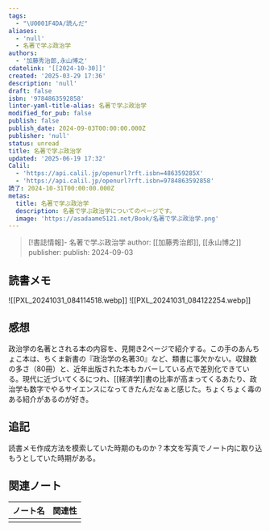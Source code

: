 ```yaml
---
tags:
  - "\U0001F4DA/読んだ"
aliases:
  - 'null'
  - 名著で学ぶ政治学
authors:
  - '加藤秀治郎,永山博之'
cdatelink: '[[2024-10-30]]'
created: '2025-03-29 17:36'
description: 'null'
draft: false
isbn: '9784863592858'
linter-yaml-title-alias: 名著で学ぶ政治学
modified_for_pub: false
publish: false
publish_date: 2024-09-03T00:00:00.000Z
publisher: 'null'
status: unread
title: 名著で学ぶ政治学
updated: '2025-06-19 17:32'
Calil:
  - 'https://api.calil.jp/openurl?rft.isbn=486359285X'
  - 'https://api.calil.jp/openurl?rft.isbn=9784863592858'
読了: 2024-10-31T00:00:00.000Z
metas:
  title: 名著で学ぶ政治学
  description: 名著で学ぶ政治学についてのページです。
  image: 'https://asadaame5121.net/Book/名著で学ぶ政治学.png'
---
```

> [!書誌情報]-
>  名著で学ぶ政治学
>  author: [[加藤秀治郎]], [[永山博之]]
>  publisher: 
>  publish: 2024-09-03 
　
## 読書メモ
![[PXL_20241031_084114518.webp]]
![[PXL_20241031_084122254.webp]]
## 感想
政治学の名著とされる本の内容を、見開き2ページで紹介する。この手のあんちょこ本は、ちくま新書の『政治学の名著30』など、類書に事欠かない。収録数の多さ（80冊）と、近年出版された本もカバーしている点で差別化できている。現代に近づいてくるにつれ、[[経済学]]書の比率が高まってくるあたり、政治学も数字でやるサイエンスになってきたんだなぁと感じた。ちょくちょく毒のある紹介があるのが好き。

## 追記
読書メモ作成方法を模索していた時期のものか？本文を写真でノート内に取り込もうとしていた時期がある。
## 関連ノート
| ノート名 | 関連性 |
| ---- | --- |
|      |     |
